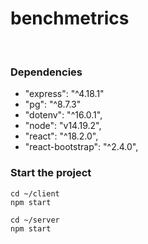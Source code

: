 # benchmetrics

<br>  

### Dependencies  
- "express": "^4.18.1"  
- "pg": "^8.7.3"  
- "dotenv": "^16.0.1",
- "node": "v14.19.2",
- "react": "^18.2.0",
- "react-bootstrap": "^2.4.0",


### Start the project  
<!-- Start the frontend client -->
`cd ~/client`  
`npm start`

<!-- Start the backend server -->
`cd ~/server`  
`npm start`